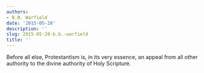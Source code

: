 ```yaml
---
authors:
- B.B. Warfield
date: '2015-05-28'
description: ''
slug: 2015-05-28-b.b.-warfield
title: ''
---
```

Before all else, Protestantism is, in its very essence, an appeal from all other authority to the divine authority of Holy Scripture.



